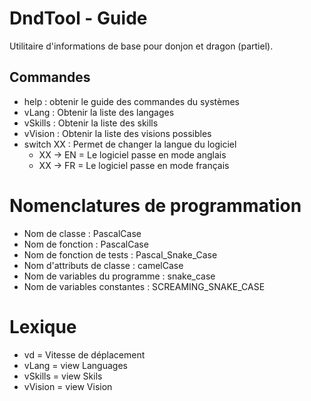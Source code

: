 # DndTool - Guide
Utilitaire d'informations de base pour donjon et dragon (partiel).

## Commandes
- help : obtenir le guide des commandes du systèmes
- vLang : Obtenir la liste des langages 
- vSkills : Obtenir la liste des skills
- vVision : Obtenir la liste des visions possibles
- switch XX : Permet de changer la langue du logiciel 
    - XX -> EN = Le logiciel passe en mode anglais
    - XX -> FR = Le logiciel passe en mode français

# Nomenclatures de programmation
- Nom de classe : PascalCase
- Nom de fonction : PascalCase
- Nom de fonction de tests : Pascal_Snake_Case
- Nom d'attributs de classe : camelCase
- Nom de variables du programme : snake_case
- Nom de variables constantes : SCREAMING_SNAKE_CASE

# Lexique
- vd = Vitesse de déplacement
- vLang = view Languages
- vSkills = view Skils
- vVision = view Vision